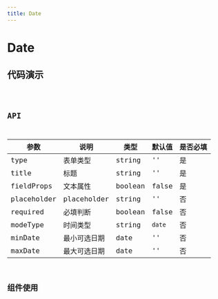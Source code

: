 ```yaml
---
title: Date
---
```


# Date

## 代码演示

<code src="./demo/index.tsx" />

## API

|参数|说明|类型|默认值|是否必填|
|--|--|--|--|--|
|type|表单类型|string|''|是|
|title|标题|string|''|是|
|fieldProps|文本属性|boolean|false|是|
|placeholder|placeholder|string|''|否|
|required|必填判断|boolean|false|否|
|modeType|时间类型|string|`date`|否|
|minDate|最小可选日期|date|''|否|
|maxDate|最大可选日期|date|''|否|

## 组件使用